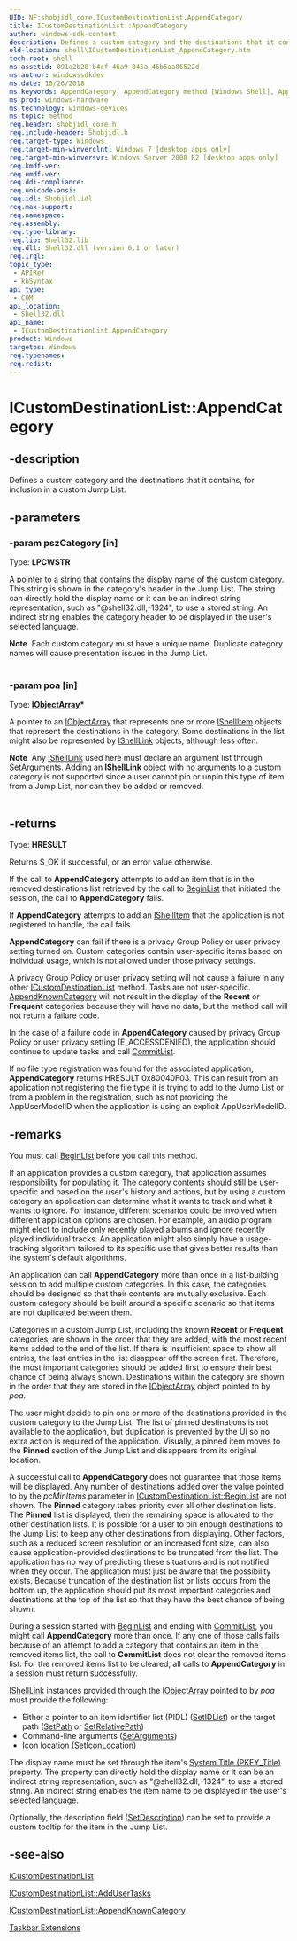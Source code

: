 ```yaml
---
UID: NF:shobjidl_core.ICustomDestinationList.AppendCategory
title: ICustomDestinationList::AppendCategory
author: windows-sdk-content
description: Defines a custom category and the destinations that it contains, for inclusion in a custom Jump List.
old-location: shell\ICustomDestinationList_AppendCategory.htm
tech.root: shell
ms.assetid: 091a2b28-b4cf-46a9-845a-46b5aa86522d
ms.author: windowssdkdev
ms.date: 10/26/2018
ms.keywords: AppendCategory, AppendCategory method [Windows Shell], AppendCategory method [Windows Shell],ICustomDestinationList interface, ICustomDestinationList interface [Windows Shell],AppendCategory method, ICustomDestinationList.AppendCategory, ICustomDestinationList::AppendCategory, _shell_ICustomDestinationList_AppendCategory, shell.ICustomDestinationList_AppendCategory, shobjidl_core/ICustomDestinationList::AppendCategory
ms.prod: windows-hardware
ms.technology: windows-devices
ms.topic: method
req.header: shobjidl_core.h
req.include-header: Shobjidl.h
req.target-type: Windows
req.target-min-winverclnt: Windows 7 [desktop apps only]
req.target-min-winversvr: Windows Server 2008 R2 [desktop apps only]
req.kmdf-ver: 
req.umdf-ver: 
req.ddi-compliance: 
req.unicode-ansi: 
req.idl: Shobjidl.idl
req.max-support: 
req.namespace: 
req.assembly: 
req.type-library: 
req.lib: Shell32.lib
req.dll: Shell32.dll (version 6.1 or later)
req.irql: 
topic_type:
 - APIRef
 - kbSyntax
api_type:
 - COM
api_location:
 - Shell32.dll
api_name:
 - ICustomDestinationList.AppendCategory
product: Windows
targetos: Windows
req.typenames: 
req.redist: 
---
```


# ICustomDestinationList::AppendCategory


## -description


Defines a custom category and the destinations that it contains, for inclusion in a custom Jump List.


## -parameters




### -param pszCategory [in]

Type: <b>LPCWSTR</b>

A pointer to a string that contains the display name of the custom category. This string is shown in the category's header in the Jump List. The string can directly hold the display name or it can be an indirect string representation, such as "@shell32.dll,-1324", to use a stored string. An indirect string enables the category header to be displayed in the user's selected language.

                    

<div class="alert"><b>Note</b>  Each custom category must have a unique name. Duplicate category names will cause presentation issues in the Jump List.</div>
<div> </div>

### -param poa [in]

Type: <b><a href="https://msdn.microsoft.com/ab0bb213-dc9c-4853-98d7-668e7ca76583">IObjectArray</a>*</b>

A pointer to an <a href="https://msdn.microsoft.com/ab0bb213-dc9c-4853-98d7-668e7ca76583">IObjectArray</a> that represents one or more <a href="https://msdn.microsoft.com/599b9c0a-df04-4dbd-a5a6-a8736eecc560">IShellItem</a> objects that represent the destinations in the category. Some destinations in the list might also be represented by <a href="https://msdn.microsoft.com/67982d28-27ce-4482-b588-10fec8143750">IShellLink</a> objects, although less often.

                    

<div class="alert"><b>Note</b>  Any <a href="https://msdn.microsoft.com/67982d28-27ce-4482-b588-10fec8143750">IShellLink</a> used here must declare an argument list through <a href="https://msdn.microsoft.com/5ad5fabd-be12-40bc-a6b3-498bcde7223a">SetArguments</a>. Adding an <b>IShellLink</b> object with no arguments to a custom category is not supported since a user cannot pin or unpin this type of item from a Jump List, nor can they be added or removed.</div>
<div> </div>

## -returns



Type: <b>HRESULT</b>

Returns S_OK if successful, or an error value otherwise.



If the call to <b>AppendCategory</b> attempts to add an item that is in the removed destinations list retrieved by the call to <a href="https://msdn.microsoft.com/431ae6b0-1421-46ec-a06a-38158acb0275">BeginList</a> that initiated the session, the call to <b>AppendCategory</b> fails.

If <b>AppendCategory</b> attempts to add an <a href="https://msdn.microsoft.com/599b9c0a-df04-4dbd-a5a6-a8736eecc560">IShellItem</a> that the application is not registered to handle, the call fails.

<b>AppendCategory</b> can fail if there is a privacy Group Policy or user privacy setting turned on. Custom categories contain user-specific items based on individual usage, which is not allowed under those privacy settings.

A privacy Group Policy or user privacy setting will not cause a failure in any other <a href="https://msdn.microsoft.com/65a3dab8-3136-416d-bd8a-ca813bfe0533">ICustomDestinationList</a> method. Tasks are not user-specific. <a href="https://msdn.microsoft.com/ce73fff3-8d1a-4912-98ce-7149460ffa49">AppendKnownCategory</a> will not result in the display of the <b>Recent</b> or <b>Frequent</b> categories because they will have no data, but the method call will not return a failure code.

In the case of a failure code in <b>AppendCategory</b> caused by privacy Group Policy or user privacy setting (E_ACCESSDENIED), the application should continue to update tasks and call <a href="https://msdn.microsoft.com/5f9aa598-9a94-4210-84cd-f4b39e47b260">CommitList</a>.

If no file type registration was found for the associated application, <b>AppendCategory</b> returns HRESULT 0x80040F03. This can result from an application not registering the file type it is trying to add to the Jump List or from a problem in the registration, such as not providing the AppUserModelID when the application is using an explicit AppUserModelID.




## -remarks



You must call <a href="https://msdn.microsoft.com/431ae6b0-1421-46ec-a06a-38158acb0275">BeginList</a> before you call this method.

If an application provides a custom category, that application assumes responsibility for populating it. The category contents should still be user-specific and based on the user's history and actions, but by using a custom category an application can determine what it wants to track and what it wants to ignore. For instance, different scenarios could be involved when different application options are chosen. For example, an audio program might elect to include only recently played albums and ignore recently played individual tracks. An application might also simply have a usage-tracking algorithm tailored to its specific use that gives better results than the system's default algorithms.

An application can call <b>AppendCategory</b> more than once in a list-building session to add multiple custom categories. In this case, the categories should be designed so that their contents are mutually exclusive. Each custom category should be built around a specific scenario so that items are not duplicated between them.

Categories in a custom Jump List, including the known <b>Recent</b> or <b>Frequent</b> categories, are shown in the order that they are added, with the most recent items added to the end of the list. If there is insufficient space to show all entries, the last entries in the list disappear off the screen first. Therefore, the most important categories should be added first to ensure their best chance of being always shown. Destinations within the category are shown in the order that they are stored in the <a href="https://msdn.microsoft.com/ab0bb213-dc9c-4853-98d7-668e7ca76583">IObjectArray</a> object pointed to by <i>poa</i>.

The user might decide to pin one or more of the destinations provided in the custom category to the Jump List. The list of pinned destinations is not available to the application, but duplication is prevented by the UI so no extra action is required of the application. Visually, a pinned item moves to the <b>Pinned</b> section of the Jump List and disappears from its original location.

A successful call to <b>AppendCategory</b> does not guarantee that those items will be displayed. Any number of destinations added over the value pointed to by the <i>pcMinItems</i> parameter in <a href="https://msdn.microsoft.com/431ae6b0-1421-46ec-a06a-38158acb0275">ICustomDestinationList::BeginList</a> are not shown. The <b>Pinned</b> category takes priority over all other destination lists. The <b>Pinned</b> list is displayed, then the remaining space is allocated to the other destination lists. It is possible for a user to pin enough destinations to the Jump List to keep any other destinations from displaying. Other factors, such as a reduced screen resolution or an increased font size, can also cause application-provided destinations to be truncated from the list. The application has no way of predicting these situations and is not notified when they occur. The application must just be aware that the possibility exists. Because truncation of the destination list or lists occurs from the bottom up, the application should put its most important categories and destinations at the top of the list so that they have the best chance of being shown.

During a session started with <a href="https://msdn.microsoft.com/431ae6b0-1421-46ec-a06a-38158acb0275">BeginList</a> and ending with <a href="https://msdn.microsoft.com/5f9aa598-9a94-4210-84cd-f4b39e47b260">CommitList</a>, you might call <b>AppendCategory</b> more than once. If any one of those calls fails because of an attempt to add a category that contains an item in the removed items list, the call to <b>CommitList</b> does not clear the removed items list. For the removed items list to be cleared, all calls to <b>AppendCategory</b> in a session must return successfully.


<a href="https://msdn.microsoft.com/67982d28-27ce-4482-b588-10fec8143750">IShellLink</a> instances provided through the <a href="https://msdn.microsoft.com/ab0bb213-dc9c-4853-98d7-668e7ca76583">IObjectArray</a> pointed to by <i>poa</i> must provide the following:

                

<ul>
<li>Either a pointer to an item identifier list (PIDL) (<a href="https://msdn.microsoft.com/4c0571a5-1615-4c3f-b9a6-0667df07165b">SetIDList</a>) or the target path (<a href="https://msdn.microsoft.com/032610ba-d6ff-4200-8fd3-455460587dec">SetPath</a> or <a href="https://msdn.microsoft.com/f9cbd1db-253b-4ce8-a8ea-cfc48759c9d3">SetRelativePath</a>)</li>
<li>Command-line arguments (<a href="https://msdn.microsoft.com/5ad5fabd-be12-40bc-a6b3-498bcde7223a">SetArguments</a>)</li>
<li>Icon location  (<a href="https://msdn.microsoft.com/1ba267f2-ae05-4a6d-be3c-382a89e17d92">SetIconLocation</a>)</li>
</ul>
The display name must be set through the item's <a href="https://msdn.microsoft.com/8fb948d6-2677-4e5d-b283-8757c3df574d">System.Title (PKEY_Title)</a> property. The property can directly hold the display name or it can be an indirect string representation, such as "@shell32.dll,-1324", to use a stored string. An indirect string enables the item name to be displayed in the user's selected language.

Optionally, the description field (<a href="https://msdn.microsoft.com/4bec482e-04e6-4cde-ab8e-23c5a1463bdf">SetDescription</a>) can be set to provide a custom tooltip for the item in the Jump List.




## -see-also




<a href="https://msdn.microsoft.com/65a3dab8-3136-416d-bd8a-ca813bfe0533">ICustomDestinationList</a>



<a href="https://msdn.microsoft.com/7b254276-dc6f-4d20-8f44-fce8e01b237f">ICustomDestinationList::AddUserTasks</a>



<a href="https://msdn.microsoft.com/ce73fff3-8d1a-4912-98ce-7149460ffa49">ICustomDestinationList::AppendKnownCategory</a>



<a href="https://msdn.microsoft.com/cbf2b07d-d67c-4755-888c-d40692d13cae">Taskbar Extensions</a>
 

 

